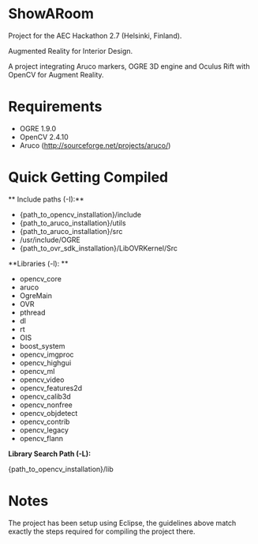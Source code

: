 # ShowARoom #

Project for the AEC Hackathon 2.7 (Helsinki, Finland).

Augmented Reality for Interior Design.

A project integrating Aruco markers, OGRE 3D engine and Oculus Rift with OpenCV for Augment Reality.

# Requirements #

- OGRE 1.9.0
- OpenCV 2.4.10
- Aruco (http://sourceforge.net/projects/aruco/)

# Quick Getting Compiled #

** Include paths (-I):**

- {path_to_opencv_installation}/include
- {path_to_aruco_installation}/utils
- {path_to_aruco_installation}/src
- /usr/include/OGRE
- {path_to_ovr_sdk_installation}/LibOVRKernel/Src


**Libraries (-l): **

* opencv_core
* aruco
* OgreMain
* OVR
* pthread
* dl
* rt
* OIS
* boost_system
* opencv_imgproc
* opencv_highgui
* opencv_ml
* opencv_video
* opencv_features2d
* opencv_calib3d
* opencv_nonfree
* opencv_objdetect
* opencv_contrib
* opencv_legacy
* opencv_flann

**Library Search Path (-L):**

{path_to_opencv_installation}/lib

# Notes #

The project has been setup using Eclipse, the guidelines above match exactly the steps required for compiling the project there.
